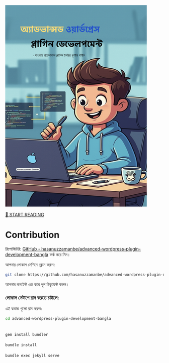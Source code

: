 <img src="./chapters/cover.png" width="450px" alt="অ্যাডভান্সড ওয়ার্ডপ্রেস প্লাগিন ডেভেলপমেন্ট" />


<!-- ...existing code... -->

<!-- Stylish link to read the book -->
[📖 START READING](https://hasanuzzamanbe.github.io/advanced-wordpress-plugin-development-bangla/introduction.html)



# Contribution

রিপোজিটরি: [GitHub - hasanuzzamanbe/advanced-wordpress-plugin-development-bangla](https://github.com/hasanuzzamanbe/advanced-wordpress-plugin-development-bangla) ফর্ক করে নিন।

আপনার লোকাল মেশিনে ক্লোন করুন:

```bash
git clone https://github.com/hasanuzzamanbe/advanced-wordpress-plugin-development-bangla.git
```

আপনার কনটেন্ট এড করে পুল রিকুয়েস্ট করুন।





### লোকাল সেটাপে রান করতে চাইলে:

এই কমান্ড গুলো রান করুন:


```bash
cd advanced-wordpress-plugin-development-bangla


gem install bundler

bundle install

bundle exec jekyll serve

```
